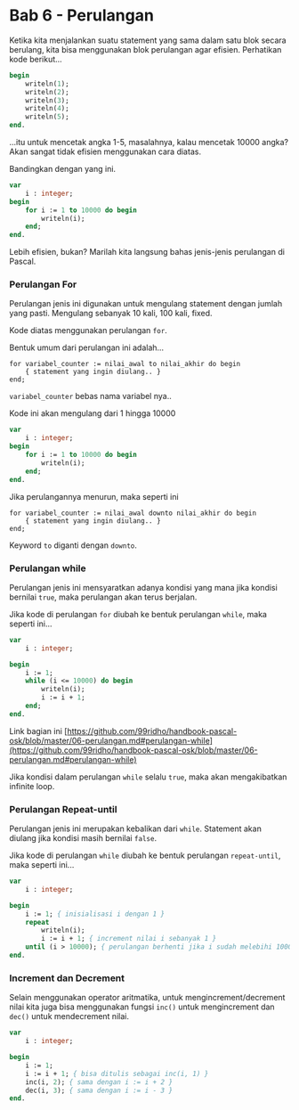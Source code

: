 # Bab 6 - Perulangan

Ketika kita menjalankan suatu statement yang sama dalam satu blok secara berulang, kita bisa menggunakan blok perulangan agar efisien. Perhatikan kode berikut...

```pas
begin
    writeln(1);
    writeln(2);
    writeln(3);
    writeln(4);
    writeln(5);
end.
```

...itu untuk mencetak angka 1-5, masalahnya, kalau mencetak 10000 angka? Akan sangat tidak efisien menggunakan cara diatas.

Bandingkan dengan yang ini.

```pas
var
    i : integer;
begin
    for i := 1 to 10000 do begin
        writeln(i);
    end;
end.
```

Lebih efisien, bukan? Marilah kita langsung bahas jenis-jenis perulangan di Pascal.

### Perulangan For ###

Perulangan jenis ini digunakan untuk mengulang statement dengan jumlah yang pasti. Mengulang sebanyak 10 kali, 100 kali, fixed.

Kode diatas menggunakan perulangan `for`.

Bentuk umum dari perulangan ini adalah...

```
for variabel_counter := nilai_awal to nilai_akhir do begin
    { statement yang ingin diulang.. }
end;
```

`variabel_counter` bebas nama variabel nya..

Kode ini akan mengulang dari 1 hingga 10000

```pas
var
    i : integer;
begin
    for i := 1 to 10000 do begin
        writeln(i);
    end;
end.
```

Jika perulangannya menurun, maka seperti ini

```
for variabel_counter := nilai_awal downto nilai_akhir do begin
    { statement yang ingin diulang.. }
end;
```

Keyword `to` diganti dengan `downto`.

### Perulangan while ###

Perulangan jenis ini mensyaratkan adanya kondisi yang mana jika kondisi bernilai `true`, maka perulangan akan terus berjalan.

Jika kode di perulangan `for` diubah ke bentuk perulangan `while`, maka seperti ini...

```pas
var
    i : integer;

begin
    i := 1;
    while (i <= 10000) do begin
        writeln(i);
        i := i + 1;
    end;
end.
```

Link bagian ini [https://github.com/99ridho/handbook-pascal-osk/blob/master/06-perulangan.md#perulangan-while](https://github.com/99ridho/handbook-pascal-osk/blob/master/06-perulangan.md#perulangan-while)

Jika kondisi dalam perulangan `while` selalu `true`, maka akan mengakibatkan infinite loop.

### Perulangan Repeat-until ###

Perulangan jenis ini merupakan kebalikan dari `while`. Statement akan diulang jika kondisi masih bernilai `false`.

Jika kode di perulangan `while` diubah ke bentuk perulangan `repeat-until`, maka seperti ini...

```pas
var
    i : integer;

begin
    i := 1; { inisialisasi i dengan 1 }
    repeat
        writeln(i);
        i := i + 1; { increment nilai i sebanyak 1 }
    until (i > 10000); { perulangan berhenti jika i sudah melebihi 10000 }
end.
```

### Increment dan Decrement ###

Selain menggunakan operator aritmatika, untuk mengincrement/decrement nilai kita juga bisa menggunakan fungsi `inc()` untuk mengincrement dan `dec()` untuk mendecrement nilai.

```pas
var
    i : integer;

begin
    i := 1;
    i := i + 1; { bisa ditulis sebagai inc(i, 1) }
    inc(i, 2); { sama dengan i := i + 2 }
    dec(i, 3); { sama dengan i := i - 3 }
end.
```
